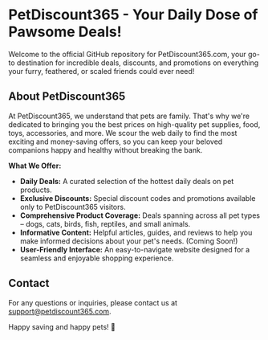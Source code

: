 # PetDiscount365 - Your Daily Dose of Pawsome Deals!

Welcome to the official GitHub repository for PetDiscount365.com, your go-to destination for incredible deals, discounts, and promotions on everything your furry, feathered, or scaled friends could ever need!

## About PetDiscount365

At PetDiscount365, we understand that pets are family. That's why we're dedicated to bringing you the best prices on high-quality pet supplies, food, toys, accessories, and more.  We scour the web daily to find the most exciting and money-saving offers, so you can keep your beloved companions happy and healthy without breaking the bank.

**What We Offer:**

*   **Daily Deals:**  A curated selection of the hottest daily deals on pet products.
*   **Exclusive Discounts:** Special discount codes and promotions available only to PetDiscount365 visitors.
*   **Comprehensive Product Coverage:** Deals spanning across all pet types – dogs, cats, birds, fish, reptiles, and small animals.
*   **Informative Content:**  Helpful articles, guides, and reviews to help you make informed decisions about your pet's needs. (Coming Soon!)
*   **User-Friendly Interface:** An easy-to-navigate website designed for a seamless and enjoyable shopping experience.

## Contact

For any questions or inquiries, please contact us at [support@petdiscount365.com](mailto:support@petdiscount365.com).

Happy saving and happy pets! 🐾
